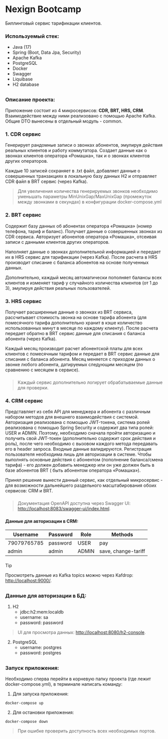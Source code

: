 # Nexign Bootcamp
Биллинговый сервис тарификации клиентов.

### Используемый стек:
- Java (17)
- Spring (Boot, Data Jpa, Security)
- Apache Kafka
- PostgreSQL
- Docker
- Swagger
- Liquibase
- H2 database

##
### Описание проекта:
Приложение состоит из 4 микросервисов: **CDR, BRT, HRS, CRM**. Взаимодействие между 
ними реализовано с помощью Apache Kafka. Общие DTO вынесены в отдельный
модуль - common.

### 1. CDR сервис
Генерирует рандомные записи о звонках абонентов, эмулируя действия реальных клиентов и работу коммутатора.
Создает данные как о звонках клиентов оператора «Ромашка», так и о звонках клиентов других операторов. 

Каждые 10 записей сохраняет в .txt файл, добавляет данные о совершенных транзакциях в локальную базу данных H2 и отправляет CDR файл в BRT сервис (через Kafka).

> Для увеличения количества генерируемых звонков необходимо уменьшать параметры MinUnixGap/MaxUnixGap (промежуток между звонками в секундах) в конфигурации
> docker-compose.yml

### 2. BRT сервис
Содержит базу данных об абонентах оператора «Ромашка» (номер телефона, тариф и баланс).
Получает данные о совершенных звонках из CDR сервиса. Авторизует абонентов оператора «Ромашка», отсеивая записи с данными клиентов других операторов.

Наполняет данные о звонках дополнительной информацией и передает их в HRS сервис для тарификации (через Kafka). После расчета в HRS производит списание 
с баланса абонентов на основе полученных данных. 

Дополнительно, каждый месяц автоматически пополняет балансы всех клиентов и
изменяет тариф у случайного количества клиентов (от 1 до 3), эмулируя действия реальных пользователей.

### 3. HRS сервис
Получает расширенные данные о звонках из BRT сервиса, рассчитывает стоимость звонка на основе тарифа абонента (для помесячного тарифа дополнительно хранит в кэше 
количество использованных минут в месяце по каждому клиенту). После расчета передает обратно в BRT сервис данные для списания с баланса абонента (через Kafka).

Каждый месяц производит расчет абонентской платы для всех клиентов с помесячным тарифом и передает в BRT сервис данные для списания с баланса абонента. 
Месяц меняется с приходом данных о звонке любого абонента, датируемых следующим месяцем (по сравнению с месяцем в сервисе). 

###
> Каждый сервис дополнительно логирует обрабатываемые данные для проверки.
###

### 4. CRM сервис
Представляет из себя API для менеджера и абонента с различным набором методов для внешнего взаимодействия с системой.
Авторизация реализована с помощью JWT-токена, система ролей реализована с помощью Spring Security и содержит два типа
ролей: USER и ADMIN. Поэтому, необходимо сначала пройти авторизацию и получить свой JWT-токен (дополнительно содержит
срок действия и роль), после чего необходимо с вызовом каждого метода передавать его в header запроса. Входные данные
валидируются. Регистрация пользователя необходима лишь для авторизации в системе. Чтобы выполнять основные действия с
абонентом (пополнение баланса/смена тарифа) - его должен добавить менеджер или он уже должен быть в базе абонентов BRT (
быть абонентом оператора «Ромашка»).

Принял решение вынести данный сервис, как отдельный микросервис - для возможности дальнейшего раздельного
масштабирования обоих сервисов: CRM и BRT.

###
> Документация OpenAPI доступна через Swagger UI: [http://localhost:8083/swagger-ui/index.html](http://localhost:8083/swagger-ui/index.html).
###

#### Данные для авторизации в CRM:
| Username   | Password | Role | Methods                               |
|------------|----------|------|---------------------------------------|
| 79079765785| password | USER | pay|
| admin      | admin    | ADMIN| save, change-tariff|

###
> [!TIP]
> Просмотреть данные из Kafka topics можно через Kafdrop: [http://localhost:9000/](http://localhost:9000/).
##

### Данные для авторизации в БД:
1. H2
    - jdbc:h2:mem:localdb
    - username: sa
    - password: password
  
> UI для просмотра данных: [http://localhost:8080/h2-console](http://localhost:8080/h2-console).

2. PostgreSQL
    - username: postgres
    - password: postgres
##
### Запуск приложения:
Необходимо сперва перейти в корневую папку проекта (где лежит docker-compose.yml), в терминале написать команду:

1. Для запуска приложения:

```
docker-compose up
```
2. Для остановки приложения:

```
docker-compose down
```

> При ошибке проверить доступность всех необходимых портов.
